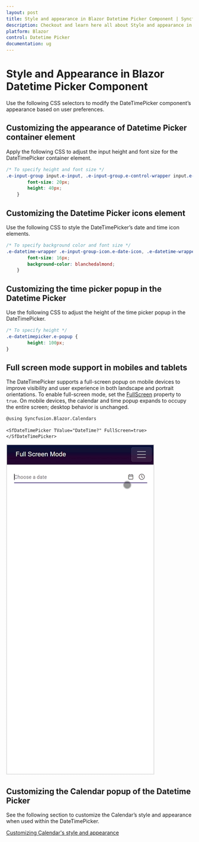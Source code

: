```yaml
---
layout: post
title: Style and appearance in Blazor Datetime Picker Component | Syncfusion
description: Checkout and learn here all about Style and appearance in Syncfusion Blazor Datetime Picker component and more.
platform: Blazor
control: Datetime Picker
documentation: ug
---
```


# Style and Appearance in Blazor Datetime Picker Component

Use the following CSS selectors to modify the DateTimePicker component’s appearance based on user preferences.

## Customizing the appearance of Datetime Picker container element

Apply the following CSS to adjust the input height and font size for the DateTimePicker container element.

```css
/* To specify height and font size */
.e-input-group input.e-input, .e-input-group.e-control-wrapper input.e-input {
        font-size: 20px;
        height: 40px;
    }
```

## Customizing the Datetime Picker icons element

Use the following CSS to style the DateTimePicker’s date and time icon elements.

```css
/* To specify background color and font size */
.e-datetime-wrapper .e-input-group-icon.e-date-icon, .e-datetime-wrapper .e-input-group-icon.e-time-icon {
        font-size: 16px;
        background-color: blanchedalmond;
    }
```

## Customizing the time picker popup in the Datetime Picker 

Use the following CSS to adjust the height of the time picker popup in the DateTimePicker.

```css
/* To specify height */
.e-datetimepicker.e-popup {
        height: 100px;
}
```

## Full screen mode support in mobiles and tablets

The DateTimePicker supports a full-screen popup on mobile devices to improve visibility and user experience in both landscape and portrait orientations. To enable full-screen mode, set the [FullScreen](https://help.syncfusion.com/cr/blazor/Syncfusion.Blazor.Calendars.SfDateTimePicker-1.html#Syncfusion_Blazor_Calendars_SfDateTimePicker_1_FullScreen) property to `true`. On mobile devices, the calendar and time popup expands to occupy the entire screen; desktop behavior is unchanged.

```cshtml
@using Syncfusion.Blazor.Calendars

<SfDateTimePicker TValue="DateTime?" FullScreen=true></SfDateTimePicker>

```

![DateTimePicker popup displayed in mobile full-screen mode](./images/blazor-datetimepicker-full-screen-mode.gif)

## Customizing the Calendar popup of the Datetime Picker

See the following section to customize the Calendar’s style and appearance when used within the DateTimePicker.

[Customizing Calendar's style and appearance](../calendar/style-appearance/)